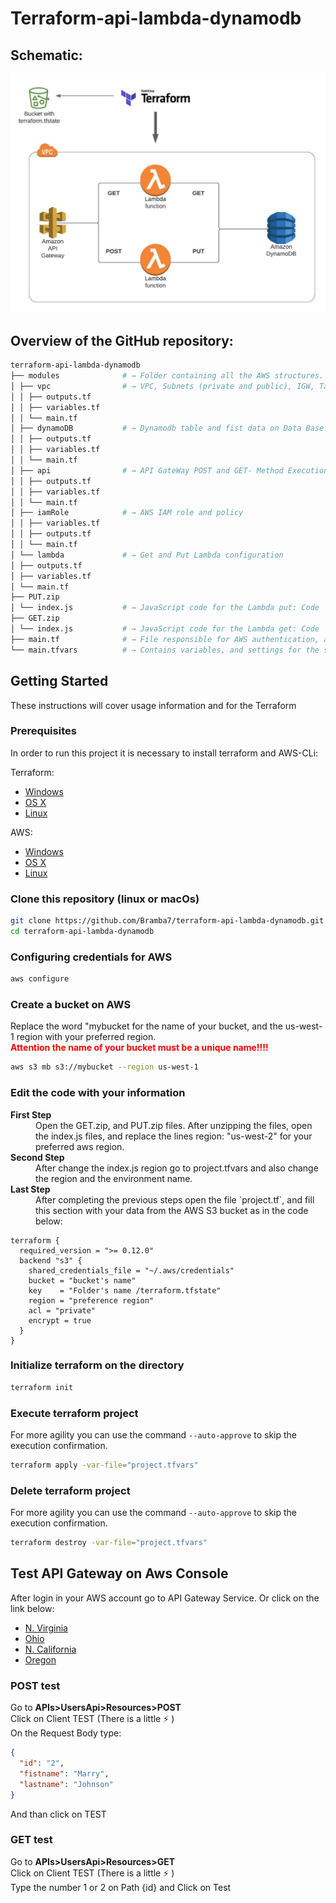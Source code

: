# Terraform-api-lambda-dynamodb

## Schematic:

![schematic](images/schematic.jpeg)

## Overview of the GitHub repository:

```zsh
terraform-api-lambda-dynamodb
├── modules              # → Folder containing all the AWS structures. of the project
│ ├── vpc                # → VPC, Subnets (private and public), IGW, Tables, SG...
│ │ ├── outputs.tf
│ │ ├── variables.tf
│ │ └── main.tf
│ ├── dynamoDB           # → Dynamodb table and fist data on Data Base.
│ │ ├── outputs.tf
│ │ ├── variables.tf
│ │ └── main.tf
│ ├── api                # → API GateWay POST and GET- Method Execution
│ │ ├── outputs.tf
│ │ ├── variables.tf
│ │ └── main.tf
│ ├── iamRole            # → AWS IAM role and policy
│ │ ├── variables.tf
│ │ ├── outputs.tf
│ │ └── main.tf
│ └── lambda             # → Get and Put Lambda configuration
│ ├── outputs.tf
│ ├── variables.tf
│ └── main.tf
├── PUT.zip
│ └── index.js           # → JavaScript code for the Lambda put: Code
├── GET.zip
│ └── index.js           # → JavaScript code for the Lambda get: Code
├── main.tf              # → File responsible for AWS authentication, and also for calling all modules.
└── main.tfvars          # → Contains variables, and settings for the structure.
```

## Getting Started

These instructions will cover usage information and for the Terraform

### Prerequisites

In order to run this project it is necessary to install terraform and AWS-CLi:

Terraform:

- [Windows](https://www.terraform.io/downloads.html)
- [OS X](https://www.terraform.io/downloads.html)
- [Linux](https://www.terraform.io/downloads.html)

AWS:

- [Windows](https://docs.aws.amazon.com/cli/latest/userguide/install-cliv2-windows.html)
- [OS X](https://docs.aws.amazon.com/cli/latest/userguide/install-cliv2-mac.html)
- [Linux](https://docs.aws.amazon.com/cli/latest/userguide/cli-chap-install.html)

### Clone this repository (linux or macOs)

```sh
git clone https://github.com/Bramba7/terraform-api-lambda-dynamodb.git
cd terraform-api-lambda-dynamodb
```

### Configuring credentials for AWS

```sh
aws configure
```

### Create a bucket on AWS

Replace the word "mybucket for the name of your bucket, and the us-west-1 region with your preferred region.
<br><font color="red"><b> Attention the name of your bucket must be a unique name!!!!</b> </font>

```sh
aws s3 mb s3://mybucket --region us-west-1
```

### Edit the code with your information

<dl>
  <dt><b>First Step</b></dt>
  <dd> Open the GET.zip, and PUT.zip files. After unzipping the files, open the index.js files, and replace the lines region: "us-west-2" for your preferred aws region.</dd>
  <dt><b>Second Step</b></dt>
  <dd>After change the index.js region go to project.tfvars and also change the region and the environment name. </dd>
  <dt><b>Last Step</b></dt>
  <dd>After completing the previous steps open the file `project.tf`, and fill this section with your data from the AWS S3 bucket as in the code below:<dd>
</dl>

```
terraform {
  required_version = ">= 0.12.0"
  backend "s3" {
    shared_credentials_file = "~/.aws/credentials"
    bucket = "bucket's name"
    key    = "Folder's name /terraform.tfstate"
    region = "preference region"
    acl = "private"
    encrypt = true
  }
}
```

### Initialize terraform on the directory

```sh
terraform init
```

### Execute terraform project

For more agility you can use the command `--auto-approve` to skip the execution confirmation.

```sh
terraform apply -var-file="project.tfvars"
```

### Delete terraform project

For more agility you can use the command `--auto-approve` to skip the execution confirmation.

```sh
terraform destroy -var-file="project.tfvars"
```

## Test API Gateway on Aws Console

After login in your AWS account go to API Gateway Service. Or click on the link below:

- [N. Virginia](https://console.aws.amazon.com/apigateway/main/apis?region=us-east-1)
- [Ohio](https://us-east-2.console.aws.amazon.com/apigateway/main/apis?region=us-east-2#)
- [N. California](https://us-west-1.console.aws.amazon.com/apigateway/main/apis?region=us-west-1)
- [Oregon](https://us-west-2.console.aws.amazon.com/apigateway/main/apis?region=us-west-2)

### POST test

Go to **APIs>UsersApi>Resources>POST**  
Click on Client TEST (There is a little ⚡ )  
On the Request Body type:

```json
{
  "id": "2",
  "fistname": "Marry",
  "lastname": "Johnson"
}
```

And than click on TEST

### GET test

Go to **APIs>UsersApi>Resources>GET**  
Click on Client TEST (There is a little ⚡ )  
Type the number 1 or 2 on Path {id} and Click on Test

